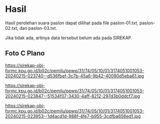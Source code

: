 # Hasil

Hasil perolehan suara paslon dapat dilihat pada file paslon-01.txt, paslon-02.txt, dan paslon-03.txt.

Jika tidak ada, artinya data tersebut belum ada pada SIREKAP.

## Foto C Plano

https://sirekap-obj-formc.kpu.go.id/b02c/pemilu/ppwp/31/74/05/10/01/3174051001053-20240215-023740--d536fbef-3c7b-45a6-9b42-40090d5eba61.jpg

https://sirekap-obj-formc.kpu.go.id/b02c/pemilu/ppwp/31/74/05/10/01/3174051001053-20240215-023847--51534f07-3430-4aff-8212-297d3b0ddcf7.jpg

https://sirekap-obj-formc.kpu.go.id/b02c/pemilu/ppwp/31/74/05/10/01/3174051001053-20240215-023953--1d4acd1d-988f-4fe7-b955-3cdfba656ed1.jpg
